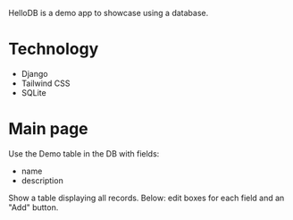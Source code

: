 HelloDB is a demo app to showcase using a database.

# Technology

- Django
- Tailwind CSS
- SQLite

# Main page

Use the Demo table in the DB with fields:
- name
- description

Show a table displaying all records.
Below: edit boxes for each field and an "Add" button.